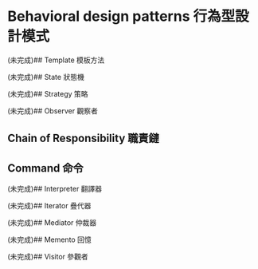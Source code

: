 # Behavioral design patterns 行為型設計模式

(未完成)## Template 模板方法

(未完成)## State 狀態機

(未完成)## Strategy 策略

(未完成)## Observer 觀察者

## Chain of Responsibility 職責鏈

## Command 命令

(未完成)## Interpreter 翻譯器

(未完成)## Iterator 疊代器

(未完成)## Mediator 仲裁器

(未完成)## Memento 回憶

(未完成)## Visitor 參觀者
